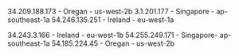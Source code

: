 34.209.188.173 - Oregan - us-west-2b
3.1.201.177 - Singapore - ap-southeast-1a
54.246.135.251 - Ireland - eu-west-1a

34.243.3.166 - Ireland - eu-west-1b
54.255.249.171 - Singapore- ap-southeast-1a
54.185.224.45 - Oregan - us-west-2b

